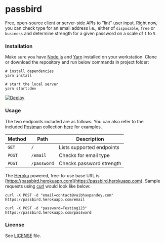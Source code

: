 # passbird

Free, open-source client or server-side APIs to "lint" user input.
Right now, you can check type for an email address i.e., either of `disposable`, `free` or `business` and determine
strength for a given password on a scale of `1` to `5`.

### Installation

Make sure you have [Node.js](https://nodejs.org/) and [Yarn](https://yarnpkg.com/) installed on your workstation.
Clone or download the repository and run below commands in project folder:

```shell
# install dependencies
yarn install

# start the local server
yarn start:dev
```

[![Deploy](https://www.herokucdn.com/deploy/button.svg)](https://heroku.com/deploy)

### Usage

The two endpoints included are as follows.
You can also refer to the included [Postman](https://www.postman.com/) collection [here](Passbird.postman_collection.json) for examples.

| Method | Path        | Description               |
|--------|-------------|---------------------------|
| `GET`  | `/`         | Lists supported endpoints |
| `POST` | `/email`    | Checks for email type     |
| `POST` | `/password` | Checks password strength  |

The [Heroku](https://www.heroku.com/) powered, free-to-use base URL is [https://passbird.herokuapp.com](https://passbird.herokuapp.com).
Sample requests using [curl](https://curl.se/) would look like below:

```shell
curl -X POST -d "email=contact@vaibhavpandey.com" https://passbird.herokuapp.com/email

curl -X POST -d "password=Testing123" https://passbird.herokuapp.com/password
```

### License

See [LICENSE](LICENSE) file.
